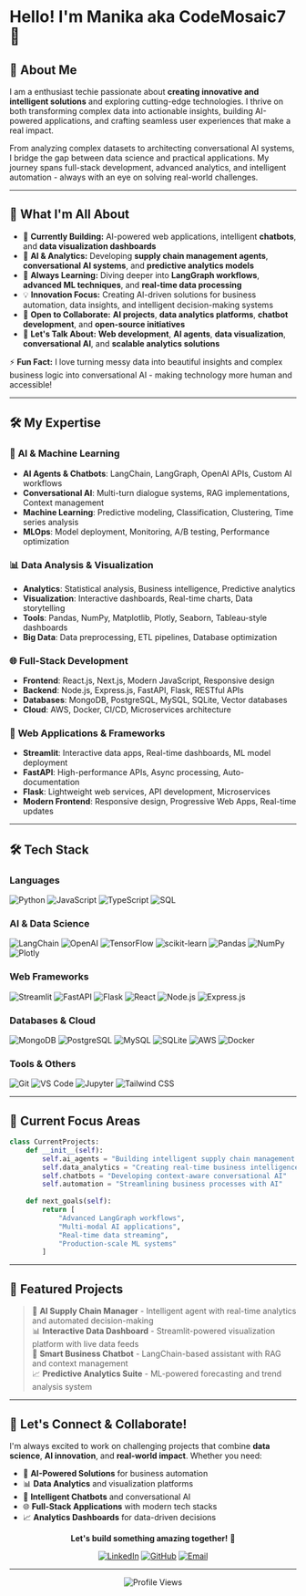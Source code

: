 # Hello! I'm Manika aka CodeMosaic7 👋


## 🚀 About Me

I am a enthusiast techie passionate about **creating innovative and intelligent solutions** and exploring cutting-edge technologies. I thrive on both transforming complex data into actionable insights, building AI-powered applications, and crafting seamless user experiences that make a real impact. 

From analyzing complex datasets to architecting conversational AI systems, I bridge the gap between data science and practical applications. My journey spans full-stack development, advanced analytics, and intelligent automation - always with an eye on solving real-world challenges.

---

## 🎯 What I'm All About

- 🔭 **Currently Building:** AI-powered web applications, intelligent **chatbots**, and **data visualization dashboards**
- 🧠 **AI & Analytics:** Developing **supply chain management agents**, **conversational AI systems**, and **predictive analytics models**
- 🌱 **Always Learning:** Diving deeper into **LangGraph workflows**, **advanced ML techniques**, and **real-time data processing**
- 💡 **Innovation Focus:** Creating AI-driven solutions for business automation, data insights, and intelligent decision-making systems
- 🤝 **Open to Collaborate:** **AI projects**, **data analytics platforms**, **chatbot development**, and **open-source initiatives**
- 💬 **Let's Talk About:** **Web development**, **AI agents**, **data visualization**, **conversational AI**, and **scalable analytics solutions**

⚡ **Fun Fact:** I love turning messy data into beautiful insights and complex business logic into conversational AI - making technology more human and accessible!

---

## 🛠️ My Expertise

### 🤖 **AI & Machine Learning**
- **AI Agents & Chatbots**: LangChain, LangGraph, OpenAI APIs, Custom AI workflows
- **Conversational AI**: Multi-turn dialogue systems, RAG implementations, Context management
- **Machine Learning**: Predictive modeling, Classification, Clustering, Time series analysis
- **MLOps**: Model deployment, Monitoring, A/B testing, Performance optimization

### 📊 **Data Analysis & Visualization**
- **Analytics**: Statistical analysis, Business intelligence, Predictive analytics
- **Visualization**: Interactive dashboards, Real-time charts, Data storytelling
- **Tools**: Pandas, NumPy, Matplotlib, Plotly, Seaborn, Tableau-style dashboards
- **Big Data**: Data preprocessing, ETL pipelines, Database optimization

### 🌐 **Full-Stack Development**
- **Frontend**: React.js, Next.js, Modern JavaScript, Responsive design
- **Backend**: Node.js, Express.js, FastAPI, Flask, RESTful APIs
- **Databases**: MongoDB, PostgreSQL, MySQL, SQLite, Vector databases
- **Cloud**: AWS, Docker, CI/CD, Microservices architecture

### 🎨 **Web Applications & Frameworks**
- **Streamlit**: Interactive data apps, Real-time dashboards, ML model deployment
- **FastAPI**: High-performance APIs, Async processing, Auto-documentation
- **Flask**: Lightweight web services, API development, Microservices
- **Modern Frontend**: Responsive design, Progressive Web Apps, Real-time updates

---

## 🛠️ Tech Stack

### **Languages**
<p>
  <img src="https://img.shields.io/badge/Python-3776AB?style=for-the-badge&logo=python&logoColor=white" alt="Python"/>
  <img src="https://img.shields.io/badge/JavaScript-F7DF1E?style=for-the-badge&logo=javascript&logoColor=black" alt="JavaScript"/>
  <img src="https://img.shields.io/badge/TypeScript-3178C6?style=for-the-badge&logo=typescript&logoColor=white" alt="TypeScript"/>
  <img src="https://img.shields.io/badge/SQL-336791?style=for-the-badge&logo=postgresql&logoColor=white" alt="SQL"/>
</p>

### **AI & Data Science**
<p>
  <img src="https://img.shields.io/badge/LangChain-121212?style=for-the-badge&logo=chainlink&logoColor=white" alt="LangChain"/>
  <img src="https://img.shields.io/badge/OpenAI-412991?style=for-the-badge&logo=openai&logoColor=white" alt="OpenAI"/>
  <img src="https://img.shields.io/badge/TensorFlow-FF6F00?style=for-the-badge&logo=tensorflow&logoColor=white" alt="TensorFlow"/>
  <img src="https://img.shields.io/badge/scikit--learn-F7931E?style=for-the-badge&logo=scikit-learn&logoColor=white" alt="scikit-learn"/>
  <img src="https://img.shields.io/badge/Pandas-150458?style=for-the-badge&logo=pandas&logoColor=white" alt="Pandas"/>
  <img src="https://img.shields.io/badge/NumPy-013243?style=for-the-badge&logo=numpy&logoColor=white" alt="NumPy"/>
  <img src="https://img.shields.io/badge/Plotly-3F4F75?style=for-the-badge&logo=plotly&logoColor=white" alt="Plotly"/>
</p>

### **Web Frameworks**
<p>
  <img src="https://img.shields.io/badge/Streamlit-FF4B4B?style=for-the-badge&logo=streamlit&logoColor=white" alt="Streamlit"/>
  <img src="https://img.shields.io/badge/FastAPI-009688?style=for-the-badge&logo=fastapi&logoColor=white" alt="FastAPI"/>
  <img src="https://img.shields.io/badge/Flask-000000?style=for-the-badge&logo=flask&logoColor=white" alt="Flask"/>
  <img src="https://img.shields.io/badge/React-61DAFB?style=for-the-badge&logo=react&logoColor=black" alt="React"/>
  <img src="https://img.shields.io/badge/Node.js-339933?style=for-the-badge&logo=node.js&logoColor=white" alt="Node.js"/>
  <img src="https://img.shields.io/badge/Express.js-000000?style=for-the-badge&logo=express&logoColor=white" alt="Express.js"/>
</p>

### **Databases & Cloud**
<p>
  <img src="https://img.shields.io/badge/MongoDB-47A248?style=for-the-badge&logo=mongodb&logoColor=white" alt="MongoDB"/>
  <img src="https://img.shields.io/badge/PostgreSQL-336791?style=for-the-badge&logo=postgresql&logoColor=white" alt="PostgreSQL"/>
  <img src="https://img.shields.io/badge/MySQL-4479A1?style=for-the-badge&logo=mysql&logoColor=white" alt="MySQL"/>
  <img src="https://img.shields.io/badge/SQLite-003B57?style=for-the-badge&logo=sqlite&logoColor=white" alt="SQLite"/>
  <img src="https://img.shields.io/badge/AWS-232F3E?style=for-the-badge&logo=amazon-aws&logoColor=white" alt="AWS"/>
  <img src="https://img.shields.io/badge/Docker-2496ED?style=for-the-badge&logo=docker&logoColor=white" alt="Docker"/>
</p>

### **Tools & Others**
<p>
  <img src="https://img.shields.io/badge/Git-F05032?style=for-the-badge&logo=git&logoColor=white" alt="Git"/>
  <img src="https://img.shields.io/badge/VS_Code-007ACC?style=for-the-badge&logo=visual-studio-code&logoColor=white" alt="VS Code"/>
  <img src="https://img.shields.io/badge/Jupyter-F37626?style=for-the-badge&logo=jupyter&logoColor=white" alt="Jupyter"/>
  <img src="https://img.shields.io/badge/Tailwind%20CSS-38B2AC?style=for-the-badge&logo=tailwind-css&logoColor=white" alt="Tailwind CSS"/>
</p>

---

## 🎯 Current Focus Areas

```python
class CurrentProjects:
    def __init__(self):
        self.ai_agents = "Building intelligent supply chain management systems"
        self.data_analytics = "Creating real-time business intelligence dashboards"
        self.chatbots = "Developing context-aware conversational AI"
        self.automation = "Streamlining business processes with AI"
        
    def next_goals(self):
        return [
            "Advanced LangGraph workflows",
            "Multi-modal AI applications", 
            "Real-time data streaming",
            "Production-scale ML systems"
        ]
```

---

## 🌟 Featured Projects

> 🚀 **AI Supply Chain Manager** - Intelligent agent with real-time analytics and automated decision-making  
> 📊 **Interactive Data Dashboard** - Streamlit-powered visualization platform with live data feeds  
> 🤖 **Smart Business Chatbot** - LangChain-based assistant with RAG and context management  
> 📈 **Predictive Analytics Suite** - ML-powered forecasting and trend analysis system  

---

## 🤝 Let's Connect & Collaborate!

I'm always excited to work on challenging projects that combine **data science**, **AI innovation**, and **real-world impact**. Whether you need:

- 🧠 **AI-Powered Solutions** for business automation
- 📊 **Data Analytics** and visualization platforms  
- 🤖 **Intelligent Chatbots** and conversational AI
- 🌐 **Full-Stack Applications** with modern tech stacks
- 📈 **Analytics Dashboards** for data-driven decisions

<div align="center">
  
  **Let's build something amazing together!** 🌟
  
  [![LinkedIn](https://img.shields.io/badge/LinkedIn-0077B5?style=for-the-badge&logo=linkedin&logoColor=white)](https://www.linkedin.com/in/manika-srivastava-80328125a)
  [![GitHub](https://img.shields.io/badge/GitHub-100000?style=for-the-badge&logo=github&logoColor=white)](https://github.com/CodeMosaic7)
  [![Email](https://img.shields.io/badge/Email-D14836?style=for-the-badge&logo=gmail&logoColor=white)](mailto:srivastavamanika19@gmail.com)

</div>

---

<div align="center">
  <img src="https://komarev.com/ghpvc/?username=CodeMosaic7&color=blueviolet&style=for-the-badge" alt="Profile Views"/>
</div>
